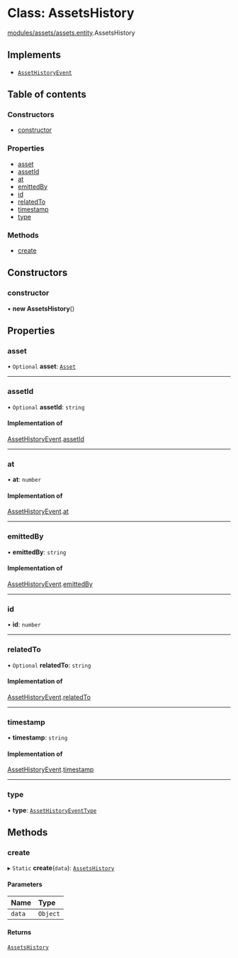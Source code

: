 # Class: AssetsHistory

[modules/assets/assets.entity](../modules/modules_assets_assets_entity.md).AssetsHistory

## Implements

- [`AssetHistoryEvent`](../interfaces/modules_assets_assets_event.AssetHistoryEvent.md)

## Table of contents

### Constructors

- [constructor](modules_assets_assets_entity.AssetsHistory.md#constructor)

### Properties

- [asset](modules_assets_assets_entity.AssetsHistory.md#asset)
- [assetId](modules_assets_assets_entity.AssetsHistory.md#assetid)
- [at](modules_assets_assets_entity.AssetsHistory.md#at)
- [emittedBy](modules_assets_assets_entity.AssetsHistory.md#emittedby)
- [id](modules_assets_assets_entity.AssetsHistory.md#id)
- [relatedTo](modules_assets_assets_entity.AssetsHistory.md#relatedto)
- [timestamp](modules_assets_assets_entity.AssetsHistory.md#timestamp)
- [type](modules_assets_assets_entity.AssetsHistory.md#type)

### Methods

- [create](modules_assets_assets_entity.AssetsHistory.md#create)

## Constructors

### constructor

• **new AssetsHistory**()

## Properties

### asset

• `Optional` **asset**: [`Asset`](modules_assets_assets_entity.Asset.md)

___

### assetId

• `Optional` **assetId**: `string`

#### Implementation of

[AssetHistoryEvent](../interfaces/modules_assets_assets_event.AssetHistoryEvent.md).[assetId](../interfaces/modules_assets_assets_event.AssetHistoryEvent.md#assetid)

___

### at

• **at**: `number`

#### Implementation of

[AssetHistoryEvent](../interfaces/modules_assets_assets_event.AssetHistoryEvent.md).[at](../interfaces/modules_assets_assets_event.AssetHistoryEvent.md#at)

___

### emittedBy

• **emittedBy**: `string`

#### Implementation of

[AssetHistoryEvent](../interfaces/modules_assets_assets_event.AssetHistoryEvent.md).[emittedBy](../interfaces/modules_assets_assets_event.AssetHistoryEvent.md#emittedby)

___

### id

• **id**: `number`

___

### relatedTo

• `Optional` **relatedTo**: `string`

#### Implementation of

[AssetHistoryEvent](../interfaces/modules_assets_assets_event.AssetHistoryEvent.md).[relatedTo](../interfaces/modules_assets_assets_event.AssetHistoryEvent.md#relatedto)

___

### timestamp

• **timestamp**: `string`

#### Implementation of

[AssetHistoryEvent](../interfaces/modules_assets_assets_event.AssetHistoryEvent.md).[timestamp](../interfaces/modules_assets_assets_event.AssetHistoryEvent.md#timestamp)

___

### type

• **type**: [`AssetHistoryEventType`](../enums/modules_assets_assets_event.AssetHistoryEventType.md)

## Methods

### create

▸ `Static` **create**(`data`): [`AssetsHistory`](modules_assets_assets_entity.AssetsHistory.md)

#### Parameters

| Name | Type |
| :------ | :------ |
| `data` | `Object` |

#### Returns

[`AssetsHistory`](modules_assets_assets_entity.AssetsHistory.md)
